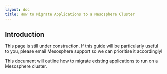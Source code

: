 ```yaml
---
layout: doc
title: How to Migrate Applications to a Mesosphere Cluster
---
```



## Introduction

This page is still under construction. If this guide will be particularly useful to you, please email Mesosphere support so we can prioritise it accordingly!

This document will outline how to migrate existing applications to run on a Mesosphere cluster.
